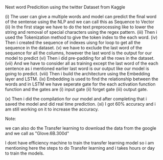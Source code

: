 Next word Predicition using the twitter Dataset from Kaggle


(i) The user can give a multiple words and model can predict the final word of the sentense using the NLP and we can call this as Sequence to Vector
(ii) In the first stage we have to do the text preprocessing like to lower the string and removal of special characters using the regex pattern.
(iii) Then i used the Tokenization method to give the token index to the each word.
(iv) Then i created the sequence of indexes uisng for loop to get all the sequence in the dataset.
(v)  we have to exclude the last word of the sequence for all the columns, however the last word is the output for our model to predict
(vi) Then i did pre-padding for all the rows in the dataset.
(vii) And we have to consider all as training except the last word of the each sentence as i mentioned earlier last word is our output like our model is going to predict.
(viii) Then i build the architecture using the Embedding layer and LSTM.
(ix) Embedding is used to find the relationship between the words and in LSTM we have seperate gate for the each activation function function and the gates are 
                              (i) input gate
                              (ii) forget gate
                              (iii) output gate.

  (x) Then i did the compilation for our model and after completing that i saved the model and did real time prediction.
  (xi) I got 60% accuracy and i am still working on it to increase the accuracy.



Note: 

we can also do the Transfer learning to download the data from the google and we call as "Glove.6B.300d" 

I dont have efficiency machine to train the transfer learning model so i am mentioning here the steps to do Transfer learning and i takes hours or day to train the models.






